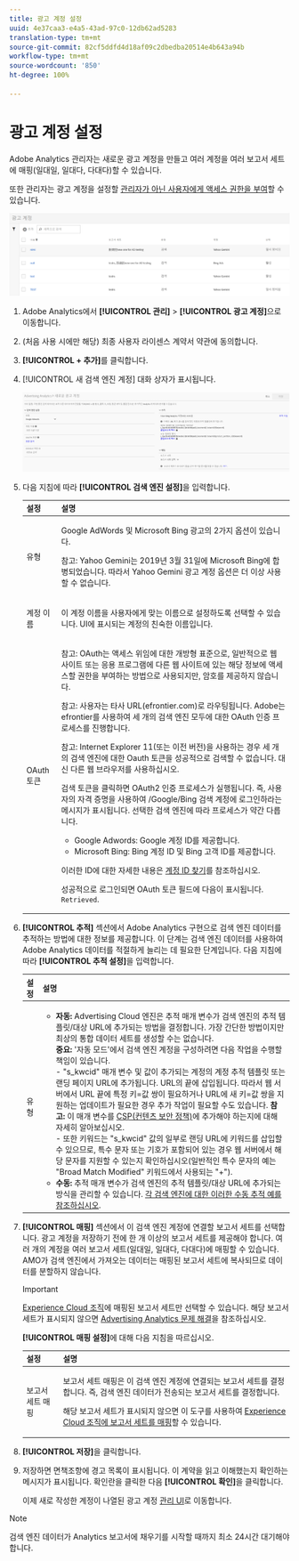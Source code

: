 ```yaml
---
title: 광고 계정 설정
uuid: 4e37caa3-e4a5-43ad-97c0-12db62ad5283
translation-type: tm+mt
source-git-commit: 82cf5ddfd4d18af09c2dbedba20514e4b643a94b
workflow-type: tm+mt
source-wordcount: '850'
ht-degree: 100%

---
```



# 광고 계정 설정

Adobe Analytics 관리자는 새로운 광고 계정을 만들고 여러 계정을 여러 보고서 세트에 매핑(일대일, 일대다, 다대다)할 수 있습니다.

또한 관리자는 광고 계정을 설정할 [관리자가 아닌 사용자에게 액세스 권한을 부여](/help/integrate/c-advertising-analytics/overview.md#section_FCC58EB635954A32990D4E67B52B4369)할 수 있습니다.

![](assets/aa_accounts.png)

1. Adobe Analytics에서 **[!UICONTROL 관리]** > **[!UICONTROL 광고 계정]**&#x200B;으로 이동합니다.
1. (처음 사용 시에만 해당) 최종 사용자 라이센스 계약서 약관에 동의합니다.
1. **[!UICONTROL + 추가]**&#x200B;를 클릭합니다.
1. [!UICONTROL 새 검색 엔진 계정] 대화 상자가 표시됩니다.

   ![](assets/aa_new_se_account.png)

1. 다음 지침에 따라 **[!UICONTROL 검색 엔진 설정]**&#x200B;을 입력합니다.

   <table id="table_B3BE66B7D4C54766B8FFD2C6DCD657AF"> 
    <thead> 
      <tr> 
      <th colname="col1" class="entry"> 설정 </th> 
      <th colname="col2" class="entry"> 설명 </th> 
      </tr>
    </thead>
    <tbody> 
      <tr> 
      <td colname="col1"> <p>유형 </p> </td> 
      <td colname="col2"> <p>Google AdWords 및 Microsoft Bing 광고의 2가지 옵션이 있습니다. </p> <p>참고: Yahoo Gemini는 2019년 3월 31일에 Microsoft Bing에 합병되었습니다. 따라서 Yahoo Gemini 광고 계정 옵션은 더 이상 사용할 수 없습니다.  </p> </td> 
      </tr> 
      <tr> 
      <td colname="col1"> <p>계정 이름 </p> </td> 
      <td colname="col2"> <p>이 계정 이름을 사용자에게 맞는 이름으로 설정하도록 선택할 수 있습니다. UI에 표시되는 계정의 친숙한 이름입니다. </p> </td> 
      </tr> 
      <tr> 
      <td colname="col1"> <p>OAuth 토큰 </p> </td> 
      <td colname="col2"> <p>참고: OAuth는 액세스 위임에 대한 개방형 표준으로, 일반적으로 웹 사이트 또는 응용 프로그램에 다른 웹 사이트에 있는 해당 정보에 액세스할 권한을 부여하는 방법으로 사용되지만, 암호를 제공하지 않습니다. </p> <p>참고: 사용자는 타사 URL(efrontier.com)로 라우팅됩니다. Adobe는 efrontier를 사용하여 세 개의 검색 엔진 모두에 대한 OAuth 인증 프로세스를 진행합니다. </p> <p>참고: Internet Explorer 11(또는 이전 버전)을 사용하는 경우 세 개의 검색 엔진에 대한 Oauth 토큰을 성공적으로 검색할 수 없습니다. 대신 다른 웹 브라우저를 사용하십시오. </p> <p><span class="uicontrol">검색 토큰</span>을 클릭하면 OAuth2 인증 프로세스가 실행됩니다. 즉, 사용자의 자격 증명을 사용하여 /Google/Bing 검색 계정에 로그인하라는 메시지가 표시됩니다. 선택한 검색 엔진에 따라 프로세스가 약간 다릅니다. </p>
      <ul id="ul_FC9B5612F6554495B04C357CB0AB72EB"> 
       <li id="li_CD54231BFF134F83B3B5B14B34A0E1D2">Google Adwords: Google 계정 ID를 제공합니다. </li> 
       <li id="li_89B9D54BAA914E5DB2959B193489582E">Microsoft Bing: Bing 계정 ID 및 Bing 고객 ID를 제공합니다. </li> 
       </ul> <p>이러한 ID에 대한 자세한 내용은 <a href="/help/integrate/c-advertising-analytics/c-adanalytics-workflow/aa-locate-account-id.md"  > 계정 ID 찾기</a>를 참조하십시오. </p> <p>성공적으로 로그인되면 OAuth 토큰 필드에 다음이 표시됩니다. <code>Retrieved</code>. </p> </td> 
      </tr> 
    </tbody> 
    </table>

1. **[!UICONTROL 추적]** 섹션에서 Adobe Analytics 구현으로 검색 엔진 데이터를 추적하는 방법에 대한 정보를 제공합니다. 이 단계는 검색 엔진 데이터를 사용하여 Adobe Analytics 데이터를 적절하게 늘리는 데 필요한 단계입니다.
다음 지침에 따라 **[!UICONTROL 추적 설정]**&#x200B;을 입력합니다.

   | 설정 | 설명 |
   |--- |--- |
   | 유형 | <ul><li>**자동:** Advertising Cloud 엔진은 추적 매개 변수가 검색 엔진의 추적 템플릿/대상 URL에 추가되는 방법을 결정합니다. 가장 간단한 방법이지만 최상의 통합 데이터 세트를 생성할 수는 없습니다.<br>**중요:** &#39;자동 모드&#39;에서 검색 엔진 계정을 구성하려면 다음 작업을 수행할 책임이 있습니다.<br>- &quot;s_kwcid&quot; 매개 변수 및 값이 추가되는 계정의 계정 추적 템플릿 또는 랜딩 페이지 URL에 추가됩니다. URL의 끝에 삽입됩니다. 따라서 웹 서버에서 URL 끝에 특정 키=값 쌍이 필요하거나 URL에 새 키=값 쌍을 지원하는 업데이트가 필요한 경우 추가 작업이 필요할 수도 있습니다. **참고:** 이 매개 변수를 [CSP(컨텐츠 보안 정책)](https://docs.adobe.com/content/help/ko-KR/id-service/using/reference/csp.html)에 추가해야 하는지에 대해 자세히 알아보십시오.<br>- 또한 키워드는 &quot;s_kwcid&quot; 값의 일부로 랜딩 URL에 키워드를 삽입할 수 있으므로, 특수 문자 또는 기호가 포함되어 있는 경우 웹 서버에서 해당 문자를 지원할 수 있는지 확인하십시오(일반적인 특수 문자의 예는 &quot;Broad Match Modified&quot; 키워드에서 사용되는 &quot;+&quot;).</li><li>**수동:** 추적 매개 변수가 검색 엔진의 추적 템플릿/대상 URL에 추가되는 방식을 관리할 수 있습니다. [각 검색 엔진에 대한 이러한 수동 추적 예를 참조하십시오](/help/integrate/c-advertising-analytics/c-adanalytics-workflow/aa-manual-vs-automatic-tracking.md).</li></ul> |

1. **[!UICONTROL 매핑]** 섹션에서 이 검색 엔진 계정에 연결할 보고서 세트를 선택합니다. 광고 계정을 저장하기 전에 한 개 이상의 보고서 세트를 제공해야 합니다. 여러 개의 계정을 여러 보고서 세트(일대일, 일대다, 다대다)에 매핑할 수 있습니다. AMO가 검색 엔진에서 가져오는 데이터는 매핑된 보고서 세트에 복사되므로 데이터를 분할하지 않습니다.

   >[!IMPORTANT]
   >
   >[Experience Cloud 조직](https://docs.adobe.com/content/help/ko-KR/core-services/interface/about-core-services/report-suite-mapping.html)에 매핑된 보고서 세트만 선택할 수 있습니다. 해당 보고서 세트가 표시되지 않으면 [Advertising Analytics 문제 해결](/help/integrate/c-advertising-analytics/c-adanalytics-workflow/aa-troubleshooting.md)을 참조하십시오.

   **[!UICONTROL 매핑 설정]**&#x200B;에 대해 다음 지침을 따르십시오.

   <table id="table_AF876DC40F97403882C0AA528BD204FF"> 
    <thead> 
      <tr> 
      <th colname="col1" class="entry"> 설정 </th> 
      <th colname="col2" class="entry"> 설명 </th> 
      </tr>
    </thead>
    <tbody> 
      <tr> 
      <td colname="col1"> <p>보고서 세트 매핑 </p> </td> 
      <td colname="col2"> <p>보고서 세트 매핑은 이 검색 엔진 계정에 연결되는 보고서 세트를 결정합니다. 즉, 검색 엔진 데이터가 전송되는 보고서 세트를 결정합니다. </p> <p>해당 보고서 세트가 표시되지 않으면 이 도구를 사용하여 <a href="https://docs.adobe.com/content/help/ko-KR/core-services/interface/about-core-services/report-suite-mapping.html"  >Experience Cloud 조직에 보고서 세트를 매핑</a>할 수 있습니다. </p> </td> 
      </tr> 
    </tbody> 
    </table>

1. **[!UICONTROL 저장]**&#x200B;을 클릭합니다.
1. 저장하면 면책조항에 경고 목록이 표시됩니다. 이 계약을 읽고 이해했는지 확인하는 메시지가 표시됩니다. 확인란을 클릭한 다음 **[!UICONTROL 확인]**&#x200B;을 클릭합니다.

   이제 새로 작성한 계정이 나열된 광고 계정 [관리 UI](/help/integrate/c-advertising-analytics/c-adanalytics-workflow/aa-manage-ad-accounts.md)로 이동합니다.

>[!NOTE]
>
>검색 엔진 데이터가 Analytics 보고서에 채우기를 시작할 때까지 최소 24시간 대기해야 합니다.

